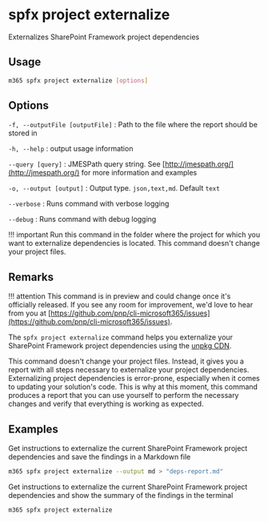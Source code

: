 # spfx project externalize

Externalizes SharePoint Framework project dependencies

## Usage

```sh
m365 spfx project externalize [options]
```

## Options

`-f, --outputFile [outputFile]`
: Path to the file where the report should be stored in

`-h, --help`
: output usage information

`--query [query]`
: JMESPath query string. See [http://jmespath.org/](http://jmespath.org/) for more information and examples

`-o, --output [output]`
: Output type. `json,text,md`. Default `text`

`--verbose`
: Runs command with verbose logging

`--debug`
: Runs command with debug logging

!!! important
    Run this command in the folder where the project for which you want to externalize dependencies is located. This command doesn't change your project files.

## Remarks

!!! attention
    This command is in preview and could change once it's officially released. If you see any room for improvement, we'd love to hear from you at [https://github.com/pnp/cli-microsoft365/issues](https://github.com/pnp/cli-microsoft365/issues).

The `spfx project externalize` command helps you externalize your SharePoint Framework project dependencies using the [unpkg CDN](https://unpkg.com/).

This command doesn't change your project files. Instead, it gives you a report with all steps necessary to externalize your project dependencies. Externalizing project dependencies is error-prone, especially when it comes to updating your solution's code. This is why at this moment, this command produces a report that you can use yourself to perform the necessary changes and verify that everything is working as expected.

## Examples

Get instructions to externalize the current SharePoint Framework project dependencies and save the findings in a Markdown file

```sh
m365 spfx project externalize --output md > "deps-report.md"
```

Get instructions to externalize the current SharePoint Framework project dependencies and show the summary of the findings in the terminal

```sh
m365 spfx project externalize
```
